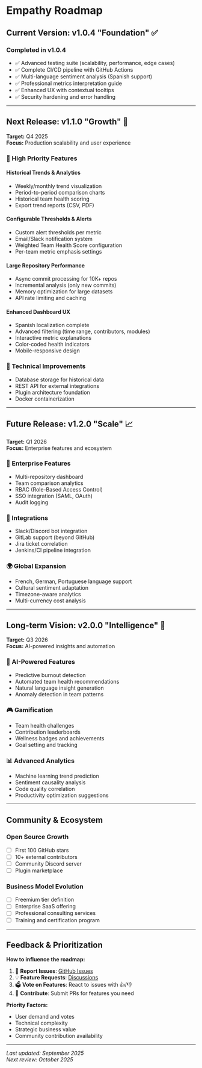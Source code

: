# Empathy Roadmap

## Current Version: v1.0.4 "Foundation" ✅

### Completed in v1.0.4
- ✅ Advanced testing suite (scalability, performance, edge cases)
- ✅ Complete CI/CD pipeline with GitHub Actions  
- ✅ Multi-language sentiment analysis (Spanish support)
- ✅ Professional metrics interpretation guide
- ✅ Enhanced UX with contextual tooltips
- ✅ Security hardening and error handling

---

## Next Release: v1.1.0 "Growth" 🚧

**Target:** Q4 2025  
**Focus:** Production scalability and user experience

### 🎯 High Priority Features

#### Historical Trends & Analytics
- Weekly/monthly trend visualization
- Period-to-period comparison charts
- Historical team health scoring
- Export trend reports (CSV, PDF)

#### Configurable Thresholds & Alerts
- Custom alert thresholds per metric
- Email/Slack notification system
- Weighted Team Health Score configuration
- Per-team metric emphasis settings

#### Large Repository Performance
- Async commit processing for 10K+ repos
- Incremental analysis (only new commits)
- Memory optimization for large datasets
- API rate limiting and caching

#### Enhanced Dashboard UX
- Spanish localization complete
- Advanced filtering (time range, contributors, modules)
- Interactive metric explanations
- Color-coded health indicators
- Mobile-responsive design

### 🔧 Technical Improvements
- Database storage for historical data
- REST API for external integrations
- Plugin architecture foundation
- Docker containerization

---

## Future Release: v1.2.0 "Scale" 📈

**Target:** Q1 2026  
**Focus:** Enterprise features and ecosystem

### 🏢 Enterprise Features
- Multi-repository dashboard
- Team comparison analytics
- RBAC (Role-Based Access Control)
- SSO integration (SAML, OAuth)
- Audit logging

### 🔌 Integrations
- Slack/Discord bot integration
- GitLab support (beyond GitHub)
- Jira ticket correlation
- Jenkins/CI pipeline integration

### 🌍 Global Expansion
- French, German, Portuguese language support
- Cultural sentiment adaptation
- Timezone-aware analytics
- Multi-currency cost analysis

---

## Long-term Vision: v2.0.0 "Intelligence" 🤖

**Target:** Q3 2026  
**Focus:** AI-powered insights and automation

### 🧠 AI-Powered Features
- Predictive burnout detection
- Automated team health recommendations
- Natural language insight generation
- Anomaly detection in team patterns

### 🎮 Gamification
- Team health challenges
- Contribution leaderboards
- Wellness badges and achievements
- Goal setting and tracking

### 📊 Advanced Analytics
- Machine learning trend prediction
- Sentiment causality analysis
- Code quality correlation
- Productivity optimization suggestions

---

## Community & Ecosystem

### Open Source Growth
- [ ] First 100 GitHub stars
- [ ] 10+ external contributors
- [ ] Community Discord server
- [ ] Plugin marketplace

### Business Model Evolution
- [ ] Freemium tier definition
- [ ] Enterprise SaaS offering
- [ ] Professional consulting services
- [ ] Training and certification program

---

## Feedback & Prioritization

**How to influence the roadmap:**
1. 🐛 **Report Issues**: [GitHub Issues](https://github.com/xk0dex/empathy/issues)
2. 💡 **Feature Requests**: [Discussions](https://github.com/xk0dex/empathy/discussions)
3. 🗳️ **Vote on Features**: React to issues with 👍/👎
4. 🤝 **Contribute**: Submit PRs for features you need

**Priority Factors:**
- User demand and votes
- Technical complexity
- Strategic business value
- Community contribution availability

---

*Last updated: September 2025*  
*Next review: October 2025*